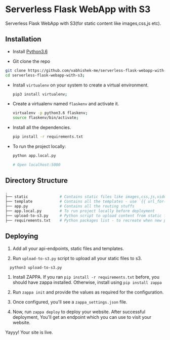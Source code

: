 # Serverless Flask WebApp with S3

Serverless Flask WebApp with S3(for static content like images,css,js etc).

## Installation

- Install [Python3.6](https://www.python.org/downloads/release/python-366/)

- Git clone the repo
```bash
git clone https://github.com/vabhishek-me/serverless-flask-webapp-with-s3.git;
cd serverless-flask-webapp-with-s3;
```

- Install `virtualenv` on your system to create a virtual environment.

  ```bash
  pip3 install virtualenv;
  ```

- Create a virtualenv named `flaskenv` and activate it.

  ```bash
  virtualenv -p python3.6 flaskenv;
  source flaskenv/bin/activate;
  ```

- Install all the dependencies.

  ```bash
  pip install -r requirements.txt
  ```

- To run the project locally:

  ```bash
  python app.local.py

  # Open localhost:5000
  ```

## Directory Structure

  ```bash
  .
  ├── static              # Contains static files like images,css,js,videos etc. - will be pushed to s3 eventually
  ├── template            # Contains all the templates - use `{{ url_for('static', filename='path/to/file') }}` for s3 links to work
  ├── app.py              # Contains all the routing stuffs
  ├── app.local.py        # To run project locally before deployment
  ├── upload-to-s3.py     # Python script to upload content from static folder to s3 bucket - run it before deployment
  ├── requirements.txt    # Python packages list - to recreate when new packages are installed, do "pip freeze > requirements.txt"
  ```

## Deploying

1. Add all your api-endpoints, static files and templates.

1. Run `upload-to-s3.py` script to upload all your static files to s3.

```bash
  python3 upload-to-s3.py
```

1. Install ZAPPA. If you ran `pip install -r requirements.txt` before, you should have zappa installed. Otherwise, install using `pip install zappa`

1. Run `zappa init` and provide the values as required for the configuration.

1. Once configured, you'll see a `zappa_settings.json` file.

1. Now, run `zappa deploy` to deploy your website. After successful deployment, You'll get an endpoint which you can use to visit your website.

Yayyy! Your site is live.